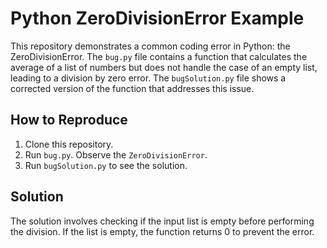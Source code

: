# Python ZeroDivisionError Example
This repository demonstrates a common coding error in Python: the ZeroDivisionError. The `bug.py` file contains a function that calculates the average of a list of numbers but does not handle the case of an empty list, leading to a division by zero error. The `bugSolution.py` file shows a corrected version of the function that addresses this issue.

## How to Reproduce
1. Clone this repository.
2. Run `bug.py`. Observe the `ZeroDivisionError`. 
3. Run `bugSolution.py` to see the solution.

## Solution
The solution involves checking if the input list is empty before performing the division. If the list is empty, the function returns 0 to prevent the error.